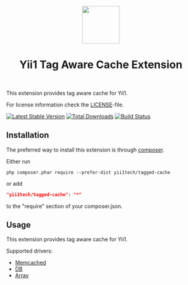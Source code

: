 <p align="center">
    <a href="https://github.com/yii1tech" target="_blank">
        <img src="https://avatars.githubusercontent.com/u/134691944" height="100px">
    </a>
    <h1 align="center">Yii1 Tag Aware Cache Extension</h1>
    <br>
</p>

This extension provides tag aware cache for Yii1.

For license information check the [LICENSE](LICENSE.md)-file.

[![Latest Stable Version](https://img.shields.io/packagist/v/yii1tech/tagged-cache.svg)](https://packagist.org/packages/yii1tech/tagged-cache)
[![Total Downloads](https://img.shields.io/packagist/dt/yii1tech/tagged-cache.svg)](https://packagist.org/packages/yii1tech/tagged-cache)
[![Build Status](https://github.com/yii1tech/tagged-cache/workflows/build/badge.svg)](https://github.com/yii1tech/tagged-cache/actions)


Installation
------------

The preferred way to install this extension is through [composer](http://getcomposer.org/download/).

Either run

```
php composer.phar require --prefer-dist yii1tech/tagged-cache
```

or add

```json
"yii1tech/tagged-cache": "*"
```

to the "require" section of your composer.json.


Usage
-----

This extension provides tag aware cache for Yii1.

Supported drivers:

- [Memcached](src/MemCache.php)
- [DB](src/DbCache.php)
- [Array](src/ArrayCache.php)